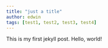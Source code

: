 ```yaml
---
title: "just a title"
author: edwin
tags: [test1, test2, test3, test4]
---
```

This is my first jekyll post. Hello, world!